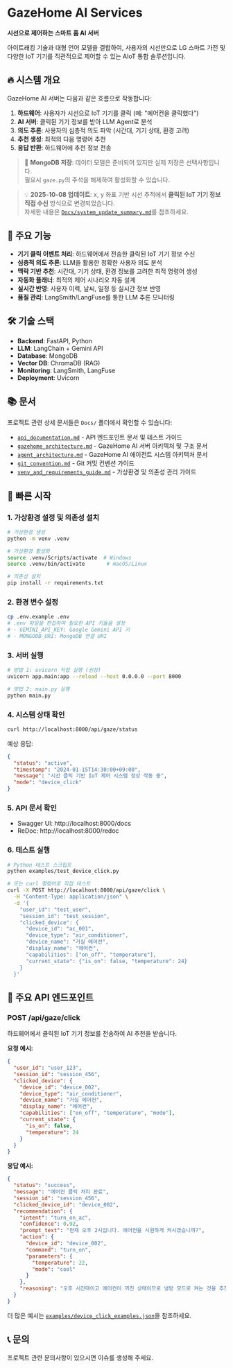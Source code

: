 # GazeHome AI Services

**시선으로 제어하는 스마트 홈 AI 서버**

아이트래킹 기술과 대형 언어 모델을 결합하여, 사용자의 시선만으로 LG 스마트 가전 및 다양한 IoT 기기를 직관적으로 제어할 수 있는 AIoT 통합 솔루션입니다.

## 🔥 시스템 개요

GazeHome AI 서버는 다음과 같은 흐름으로 작동합니다:

1. **하드웨어**: 사용자가 시선으로 IoT 기기를 클릭 (예: "에어컨을 클릭했다")
2. **AI 서버**: 클릭된 기기 정보를 받아 LLM Agent로 분석
3. **의도 추론**: 사용자의 심층적 의도 파악 (시간대, 기기 상태, 환경 고려)
4. **추천 생성**: 최적의 다음 명령어 추천
5. **응답 반환**: 하드웨어에 추천 정보 전송

> 💾 **MongoDB 저장**: 데이터 모델은 준비되어 있지만 실제 저장은 선택사항입니다.  
> 필요시 `gaze.py`의 주석을 해제하여 활성화할 수 있습니다.

> 💡 **2025-10-08 업데이트**: x, y 좌표 기반 시선 추적에서 **클릭된 IoT 기기 정보 직접 수신** 방식으로 변경되었습니다.  
> 자세한 내용은 [`Docs/system_update_summary.md`](Docs/system_update_summary.md)를 참조하세요.

## 🚀 주요 기능

- **기기 클릭 이벤트 처리**: 하드웨어에서 전송한 클릭된 IoT 기기 정보 수신
- **심층적 의도 추론**: LLM을 활용한 정확한 사용자 의도 분석
- **맥락 기반 추천**: 시간대, 기기 상태, 환경 정보를 고려한 최적 명령어 생성
- **자동화 플래너**: 최적의 제어 시나리오 자동 설계
- **실시간 반영**: 사용자 이력, 날씨, 일정 등 실시간 정보 반영
- **품질 관리**: LangSmith/LangFuse를 통한 LLM 추론 모니터링

## 🛠️ 기술 스택

- **Backend**: FastAPI, Python
- **LLM**: LangChain + Gemini API
- **Database**: MongoDB
- **Vector DB**: ChromaDB (RAG)
- **Monitoring**: LangSmith, LangFuse
- **Deployment**: Uvicorn

## 📚 문서

프로젝트 관련 상세 문서들은 `Docs/` 폴더에서 확인할 수 있습니다:

- [`api_documentation.md`](Docs/api_documentation.md) - API 엔드포인트 문서 및 테스트 가이드
- [`gazehome_architecture.md`](Docs/gazehome_architecture.md) - GazeHome AI 서버 아키텍처 및 구조 문서
- [`agent_architecture.md`](Docs/agent_architecture.md) - GazeHome AI 에이전트 시스템 아키텍처 문서
- [`git_convention.md`](Docs/git_convention.md) - Git 커밋 컨벤션 가이드
- [`venv_and_requirements_guide.md`](Docs/venv_and_requirements_guide.md) - 가상환경 및 의존성 관리 가이드

## 🚀 빠른 시작

### 1. 가상환경 설정 및 의존성 설치
```bash
# 가상환경 생성
python -m venv .venv

# 가상환경 활성화
source .venv/Scripts/activate  # Windows
source .venv/bin/activate       # macOS/Linux

# 의존성 설치
pip install -r requirements.txt
```

### 2. 환경 변수 설정
```bash
cp .env.example .env
# .env 파일을 편집하여 필요한 API 키들을 설정
# - GEMINI_API_KEY: Google Gemini API 키
# - MONGODB_URI: MongoDB 연결 URI
```

### 3. 서버 실행
```bash
# 방법 1: uvicorn 직접 실행 (권장)
uvicorn app.main:app --reload --host 0.0.0.0 --port 8000

# 방법 2: main.py 실행
python main.py
```

### 4. 시스템 상태 확인
```bash
curl http://localhost:8000/api/gaze/status
```

예상 응답:
```json
{
  "status": "active",
  "timestamp": "2024-01-15T14:30:00+09:00",
  "message": "시선 클릭 기반 IoT 제어 시스템 정상 작동 중",
  "mode": "device_click"
}
```

### 5. API 문서 확인
- Swagger UI: http://localhost:8000/docs
- ReDoc: http://localhost:8000/redoc

### 6. 테스트 실행
```bash
# Python 테스트 스크립트
python examples/test_device_click.py

# 또는 curl 명령어로 직접 테스트
curl -X POST http://localhost:8000/api/gaze/click \
  -H "Content-Type: application/json" \
  -d '{
    "user_id": "test_user",
    "session_id": "test_session",
    "clicked_device": {
      "device_id": "ac_001",
      "device_type": "air_conditioner",
      "device_name": "거실 에어컨",
      "display_name": "에어컨",
      "capabilities": ["on_off", "temperature"],
      "current_state": {"is_on": false, "temperature": 24}
    }
  }'
```

## 📡 주요 API 엔드포인트

### POST /api/gaze/click
하드웨어에서 클릭된 IoT 기기 정보를 전송하여 AI 추천을 받습니다.

**요청 예시:**
```json
{
  "user_id": "user_123",
  "session_id": "session_456",
  "clicked_device": {
    "device_id": "device_002",
    "device_type": "air_conditioner",
    "device_name": "거실 에어컨",
    "display_name": "에어컨",
    "capabilities": ["on_off", "temperature", "mode"],
    "current_state": {
      "is_on": false,
      "temperature": 24
    }
  }
}
```

**응답 예시:**
```json
{
  "status": "success",
  "message": "에어컨 클릭 처리 완료",
  "session_id": "session_456",
  "clicked_device_id": "device_002",
  "recommendation": {
    "intent": "turn_on_ac",
    "confidence": 0.92,
    "prompt_text": "현재 오후 2시입니다. 에어컨을 시원하게 켜시겠습니까?",
    "action": {
      "device_id": "device_002",
      "command": "turn_on",
      "parameters": {
        "temperature": 22,
        "mode": "cool"
      }
    },
    "reasoning": "오후 시간대이고 에어컨이 꺼진 상태이므로 냉방 모드로 켜는 것을 추천"
  }
}
```

더 많은 예시는 [`examples/device_click_examples.json`](examples/device_click_examples.json)을 참조하세요.

## 📞 문의

프로젝트 관련 문의사항이 있으시면 이슈를 생성해 주세요.